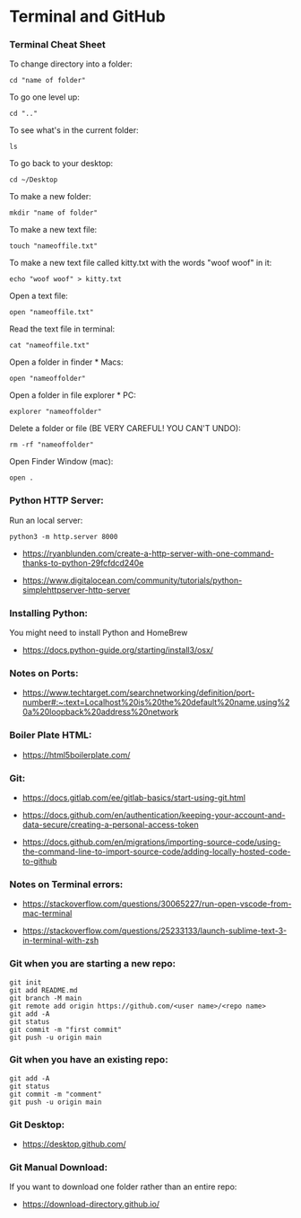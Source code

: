 
# Terminal and GitHub 


### Terminal Cheat Sheet

To change directory into a folder:

	cd "name of folder" 

To go one level up:

	cd ".." 

To see what's in the current folder:

	ls 

To go back to your desktop:

	cd ~/Desktop  

To make a new folder:

	mkdir "name of folder" 

To make a new text file:

	touch "nameoffile.txt" 

To make a new text file called kitty.txt with the words "woof woof" in it:

	echo "woof woof" > kitty.txt 

Open a text file:
	
	open "nameoffile.txt" 

Read the text file in terminal:

	cat "nameoffile.txt" 

Open a folder in finder * Macs:

	open "nameoffolder" 

Open a folder in file explorer * PC:

	explorer "nameoffolder" 

Delete a folder or file (BE VERY CAREFUL! YOU CAN'T UNDO):

	rm -rf "nameoffolder" 

Open Finder Window (mac):

	open .

### Python HTTP Server:

Run an local server:

	python3 -m http.server 8000

- https://ryanblunden.com/create-a-http-server-with-one-command-thanks-to-python-29fcfdcd240e 

- https://www.digitalocean.com/community/tutorials/python-simplehttpserver-http-server 


### Installing Python:

You might need to install Python and HomeBrew 
- https://docs.python-guide.org/starting/install3/osx/

### Notes on Ports:

- https://www.techtarget.com/searchnetworking/definition/port-number#:~:text=Localhost%20is%20the%20default%20name,using%20a%20loopback%20address%20network




### Boiler Plate HTML:

- https://html5boilerplate.com/ 





### Git:

- https://docs.gitlab.com/ee/gitlab-basics/start-using-git.html

- https://docs.github.com/en/authentication/keeping-your-account-and-data-secure/creating-a-personal-access-token

- https://docs.github.com/en/migrations/importing-source-code/using-the-command-line-to-import-source-code/adding-locally-hosted-code-to-github




### Notes on Terminal errors:

- https://stackoverflow.com/questions/30065227/run-open-vscode-from-mac-terminal

- https://stackoverflow.com/questions/25233133/launch-sublime-text-3-in-terminal-with-zsh


### Git when you are starting a new repo:

	git init
	git add README.md
	git branch -M main
	git remote add origin https://github.com/<user name>/<repo name>
	git add -A 
	git status
	git commit -m "first commit" 
	git push -u origin main


### Git when you have an existing repo:

	git add -A  
	git status    
	git commit -m "comment"
	git push -u origin main  


### Git Desktop:

- https://desktop.github.com/


### Git Manual Download:

If you want to download one folder rather than an entire repo:

- https://download-directory.github.io/

